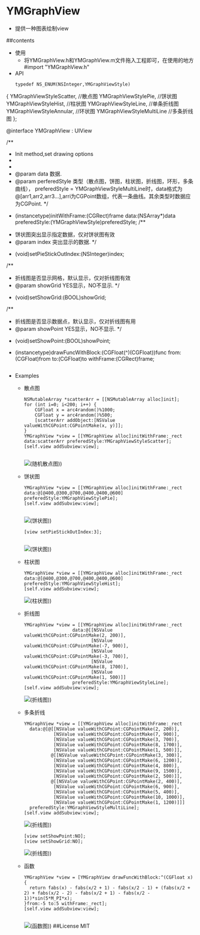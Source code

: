 # YMGraphView
* 提供一种图表绘制view

##contents
* 使用
    * 将YMGraphView.h和YMGraphView.m文件拖入工程即可，在使用的地方#import "YMGraphView.h"
* API
   ```objc
   typedef NS_ENUM(NSInteger,YMGraphViewStyle)
{
    YMGraphViewStyleScatter,    //散点图
    YMGraphViewStylePie,        //饼状图
    YMGraphViewStyleHist,       //柱状图
    YMGraphViewStyleLine,       //单条折线图
    YMGraphViewStyleAnnular,    //环状图
    YMGraphViewStyleMultiLine   //多条折线图
};

@interface YMGraphView : UIView

/**
 * Init method,set drawing options
 *
 *
 * @param data     数据.
 * @param perferedStyle 类型（散点图，饼图，柱状图，折线图，环形，多条曲线），
          preferedStyle = YMGraphViewStyleMultiLine时，data格式为@[arr1,arr2,arr3...],arri为CGPoint数组，代表一条曲线。其余类型时数据应为CGPoint.
 */
- (instancetype)initWithFrame:(CGRect)frame data:(NSArray*)data preferedStyle:(YMGraphViewStyle)preferedStyle;
/**
 * 饼状图突出显示指定数据，仅对饼状图有效
 * @param index  突出显示的数据.
 */
- (void)setPieStickOutIndex:(NSInteger)index;

/**
 * 折线图是否显示网格，默认显示，仅对折线图有效
 * @param showGrid  YES显示，NO不显示.
 */
- (void)setShowGrid:(BOOL)showGrid;

/**
 * 折线图是否显示数据点，默认显示，仅对折线图有用
 * @param showPoint  YES显示，NO不显示.
 */
- (void)setShowPoint:(BOOL)showPoint;

+ (instancetype)drawFuncWithBlock:(CGFloat(^)(CGFloat))func from:(CGFloat)from to:(CGFloat)to withFrame:(CGRect)frame;

   ```
* Examples
    * 散点图
    
      ```objc
      NSMutableArray *scatterArr = [[NSMutableArray alloc]init];
      for (int i=0; i<200; i++) {
          CGFloat x = arc4random()%1000;
          CGFloat y = arc4random()%500;
          [scatterArr addObject:[NSValue valueWithCGPoint:CGPointMake(x, y)]];
      }
      YMGraphView *view = [[YMGraphView alloc]initWithFrame:_rect data:scatterArr preferedStyle:YMGraphViewStyleScatter];
      [self.view addSubview:view];
    
      ```
      ![(随机散点图))](https://github.com/djcxym/YMGraphView/blob/master/img/90C62EEE-6735-45CB-9C59-47922D7250A6.png)
      
    * 饼状图
    
      ```objc
      YMGraphView *view = [[YMGraphView alloc]initWithFrame:_rect data:@[@400,@300,@700,@400,@400,@600] preferedStyle:YMGraphViewStylePie];
      [self.view addSubview:view];
        
      ```
      ![(饼状图))](https://github.com/djcxym/YMGraphView/blob/master/img/5F8914C0-3D51-4A79-B946-1953044FD8D5.png)
  
      ```objc
      [view setPieStickOutIndex:3];
       
      ```
      ![(饼状图))](https://github.com/djcxym/YMGraphView/blob/master/img/8A6E3614-C9CC-4E7E-9C6C-B0947D28ED05.png)
      
    * 柱状图
    
      ```objc
      YMGraphView *view = [[YMGraphView alloc]initWithFrame:_rect data:@[@400,@300,@700,@400,@400,@600] preferedStyle:YMGraphViewStyleHist];
      [self.view addSubview:view];

      ```
      ![(柱状图))](https://github.com/djcxym/YMGraphView/blob/master/img/F235E17B-3933-4762-8D61-2B0B1DC961E0.png)
      
    * 折线图
    
      ```objc
      YMGraphView *view = [[YMGraphView alloc]initWithFrame:_rect
                        data:@[[NSValue valueWithCGPoint:CGPointMake(2, 200)],
                               [NSValue valueWithCGPoint:CGPointMake(-7, 900)],
                               [NSValue valueWithCGPoint:CGPointMake(-3, 700)],
                               [NSValue valueWithCGPoint:CGPointMake(8, 1700)],
                               [NSValue valueWithCGPoint:CGPointMake(1, 500)]]
                        preferedStyle:YMGraphViewStyleLine];
      [self.view addSubview:view];
      
      ```
      ![(折线图))](https://github.com/djcxym/YMGraphView/blob/master/img/C5DD5591-730C-4164-B13C-55B39C4AEC14.png)
    
    * 多条折线
    
      ```objc
      YMGraphView *view = [[YMGraphView alloc]initWithFrame:_rect
        data:@[@[[NSValue valueWithCGPoint:CGPointMake(2, 200)],
                 [NSValue valueWithCGPoint:CGPointMake(7, 900)],
                 [NSValue valueWithCGPoint:CGPointMake(3, 700)],
                 [NSValue valueWithCGPoint:CGPointMake(8, 1700)],
                 [NSValue valueWithCGPoint:CGPointMake(1, 500)]],
                @[[NSValue valueWithCGPoint:CGPointMake(3, 300)],
                 [NSValue valueWithCGPoint:CGPointMake(6, 1200)],
                 [NSValue valueWithCGPoint:CGPointMake(4, 800)],
                 [NSValue valueWithCGPoint:CGPointMake(9, 1500)],
                 [NSValue valueWithCGPoint:CGPointMake(2, 500)]],
                @[[NSValue valueWithCGPoint:CGPointMake(2, 400)],
                 [NSValue valueWithCGPoint:CGPointMake(6, 900)],
                 [NSValue valueWithCGPoint:CGPointMake(5, 400)],
                 [NSValue valueWithCGPoint:CGPointMake(10, 1000)],
                 [NSValue valueWithCGPoint:CGPointMake(1, 1200)]]]
        preferedStyle:YMGraphViewStyleMultiLine];
      [self.view addSubview:view];

      ```
      
      ![(折线图))](https://github.com/djcxym/YMGraphView/blob/master/img/3B0E2CAC-80DE-4BBF-BCFA-B12D96E02F35.png)
      
      ```objc
      [view setShowPoint:NO];
      [view setShowGrid:NO];
      
      ```
      
      ![(折线图))](https://github.com/djcxym/YMGraphView/blob/master/img/9279C3B3-9FA9-446B-88CE-7015F9AECEA0.png)
    
    * 函数
    
      ```objc
      YMGraphView *view = [YMGraphView drawFuncWithBlock:^(CGFloat x){
        return fabs(x) - fabs(x/2 + 1) - fabs(x/2 - 1) + (fabs(x/2 + 2) + fabs(x/2 - 2) - fabs(x/2 + 1) - fabs(x/2 - 1))*sin(5*M_PI*x);
      }from:-5 to:5 withFrame:_rect];
      [self.view addSubview:view];
    
      ```
      
      ![(函数图))](https://github.com/djcxym/YMGraphView/blob/master/img/E25274BF-D185-4E96-88EC-CFF362C3090B.png)
##License
  MIT
